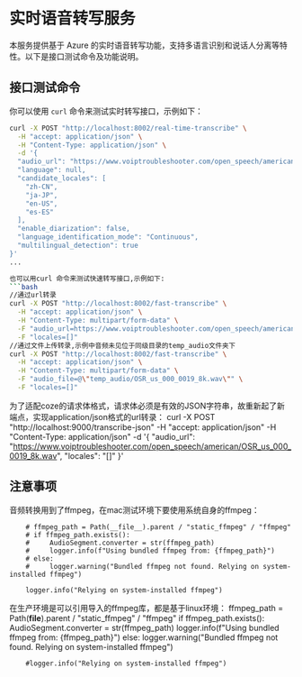 # 实时语音转写服务

本服务提供基于 Azure 的实时语音转写功能，支持多语言识别和说话人分离等特性。以下是接口测试命令及功能说明。

## 接口测试命令

你可以使用 `curl` 命令来测试实时转写接口，示例如下：

```bash
curl -X POST "http://localhost:8002/real-time-transcribe" \
  -H "accept: application/json" \
  -H "Content-Type: application/json" \
  -d '{
  "audio_url": "https://www.voiptroubleshooter.com/open_speech/american/OSR_us_000_0019_8k.wav",
  "language": null,
  "candidate_locales": [
    "zh-CN", 
    "ja-JP",
    "en-US",
    "es-ES"
  ],
  "enable_diarization": false,
  "language_identification_mode": "Continuous",
  "multilingual_detection": true
}'
...

也可以用curl 命令来测试快速转写接口,示例如下:
```bash
//通过url转录
curl -X POST "http://localhost:8002/fast-transcribe" \
  -H "accept: application/json" \
  -H "Content-Type: multipart/form-data" \
  -F "audio_url=https://www.voiptroubleshooter.com/open_speech/american/OSR_us_000_0019_8k.wav" \
  -F "locales=[]"
//通过文件上传转录,示例中音频未见位于同级目录的temp_audio文件夹下
curl -X POST "http://localhost:8002/fast-transcribe" \
  -H "accept: application/json" \
  -H "Content-Type: multipart/form-data" \
  -F "audio_file=@\"temp_audio/OSR_us_000_0019_8k.wav\"" \
  -F "locales=[]"
```
为了适配coze的请求体格式，请求体必须是有效的JSON字符串，故重新起了新端点，实现application/json格式的url转录：
curl -X POST "http://localhost:9000/transcribe-json"   -H "accept: application/json"   -H "Content-Type: application/json"   -d '{
    "audio_url": "https://www.voiptroubleshooter.com/open_speech/american/OSR_us_000_0019_8k.wav",
    "locales": "[]"
  }'


## 注意事项

音频转换用到了ffmpeg，在mac测试环境下要使用系统自身的ffmpeg：

        # ffmpeg_path = Path(__file__).parent / "static_ffmpeg" / "ffmpeg"
        # if ffmpeg_path.exists():
        #     AudioSegment.converter = str(ffmpeg_path)
        #     logger.info(f"Using bundled ffmpeg from: {ffmpeg_path}")
        # else:
        #     logger.warning("Bundled ffmpeg not found. Relying on system-installed ffmpeg")

        logger.info("Relying on system-installed ffmpeg")
在生产环境是可以引用导入的ffmpeg库，都是基于linux环境：
         ffmpeg_path = Path(__file__).parent / "static_ffmpeg" / "ffmpeg"
         if ffmpeg_path.exists():
             AudioSegment.converter = str(ffmpeg_path)
             logger.info(f"Using bundled ffmpeg from: {ffmpeg_path}")
         else:
             logger.warning("Bundled ffmpeg not found. Relying on system-installed ffmpeg")

        #logger.info("Relying on system-installed ffmpeg")
